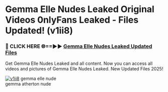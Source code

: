 # Gemma Elle Nudes Leaked Original Videos 0nlyFans Leaked - Files Updated! (v1ii8)

<h3>🔴 CLICK HERE 🌐==►► <a href="https://tinyurl.com/5h6xmrr3" rel="nofollow">Gemma Elle Nudes Leaked Updated Files</a></h3>

Get Gemma Elle Nudes Leaked and all content. Now you can access all videos and pictures of Gemma Elle Nudes Leaked. New Updated Files 2025!

[![v1ii8](https://i.imgur.com/KVD873Z.gif)](https://tinyurl.com/5h6xmrr3)
gemma elle nude<br>
gemma atherton nude